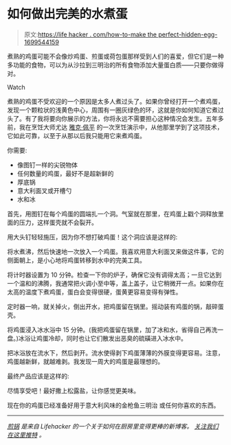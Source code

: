 # 如何做出完美的水煮蛋

> 原文:[https://life hacker . com/how-to-make the perfect-hidden-egg-1699544159](https://lifehacker.com/how-to-make-the-perfect-hard-boiled-egg-1699544159)

煮熟的鸡蛋可能不会像炒鸡蛋、煎蛋或荷包蛋那样受到人们的喜爱，但它们是一种多功能的食物，可以为从沙拉到三明治的所有食物添加大量蛋白质——只要你做得对。

Watch

煮熟的鸡蛋不受欢迎的一个原因是太多人煮过头了。如果你曾经打开一个煮鸡蛋，发现一个颗粒状的浅黄色中心，周围有一圈灰绿色的环，这就是你如何知道它煮过头了。有了我将要向你展示的方法，你将永远不需要担心这种情况会发生。五年多前，我在烹饪大师尤达 [雅克·佩平](http://en.wikipedia.org/wiki/Jacques_Pépin) 的一次烹饪演示中，从他那里学到了这项技术，它如此可靠，以至于从那以后我只能用它来煮鸡蛋。

你需要:

*   像图钉一样的尖锐物体
*   任何数量的鸡蛋，最好不是超新鲜的
*   厚底锅
*   意大利面叉或开槽勺
*   水和冰

首先，用图钉在每个鸡蛋的圆端扎一个洞。气室就在那里，在鸡蛋上戳个洞释放里面的压力，这样蛋壳就不会裂开。

用大头钉轻轻施压，因为你不想打破鸡蛋！这个洞应该是这样的:

将水煮沸，然后快速地一次放入一个鸡蛋。我喜欢用意大利面叉来做这件事，它的侧面朝上，是小心地将鸡蛋转移到水中的完美工具。

将计时器设置为 10 分钟。检查一下你的炉子，确保它没有调得太高；一旦它达到一个温和的沸腾，我通常把火调小至中等，盖上盖子，让它稍微开一点。如果你在太高的温度下煮鸡蛋，蛋白会变得很硬，蛋黄更容易变得有弹性。

定时器一响，就关掉火，倒出开水，把鸡蛋留在锅里。摇动装有鸡蛋的锅，敲碎蛋壳。

将鸡蛋浸入冰水浴中 15 分钟。(我把鸡蛋留在锅里，加了冰和水，省得自己再洗一盘。)冰浴让鸡蛋冷却，同时也让它们散发出恶臭的硫磺进入冰水中。

把冰浴放在流水下，然后剥开。流水使得剥下鸡蛋薄薄的外膜变得更容易。注意，鸡蛋越新鲜，就越难剥。我发现一周大的鸡蛋是最理想的。

最终产品应该是这样的:

尽情享受吧！最好撒上松露盐，让你感觉更美味。

现在你的鸡蛋已经准备好用于意大利风味的金枪鱼三明治 或任何你喜欢的东西。

* * *

[*煎锅*](http://skillet.lifehacker.com) *是来自 Lifehacker 的一个关于如何在厨房里变得更棒的新博客。*[](http://www.twitter.com/skilletLH) *[*关注我们在这里推特*](http://www.twitter.com/skilletLH) *。**